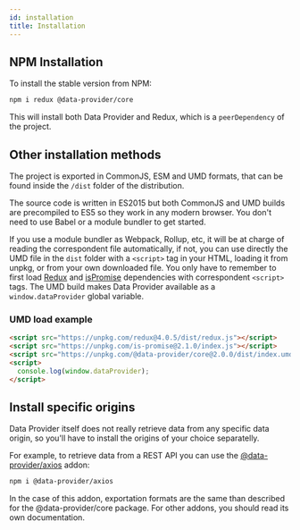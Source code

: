 ```yaml
---
id: installation
title: Installation
---
```


## NPM Installation

To install the stable version from NPM:

```bash
npm i redux @data-provider/core
```

This will install both Data Provider and Redux, which is a `peerDependency` of the project.

## Other installation methods

The project is exported in CommonJS, ESM and UMD formats, that can be found inside the `/dist` folder of the distribution.

The source code is written in ES2015 but both CommonJS and UMD builds are precompiled to ES5 so they work in any modern browser. You don't need to use Babel or a module bundler to get started.

If you use a module bundler as Webpack, Rollup, etc, it will be at charge of reading the correspondent file automatically, if not, you can use directly the UMD file in the `dist` folder with a `<script>` tag in your HTML, loading it from unpkg, or from your own downloaded file. You only have to remember to first load [Redux][redux] and [isPromise][is-promise] dependencies with correspondent `<script>` tags. The UMD build makes Data Provider available as a `window.dataProvider` global variable.

### UMD load example

```html
<script src="https://unpkg.com/redux@4.0.5/dist/redux.js"></script>
<script src="https://unpkg.com/is-promise@2.1.0/index.js"></script>
<script src="https://unpkg.com/@data-provider/core@2.0.0/dist/index.umd.js"></script>
<script>
  console.log(window.dataProvider);
</script>
```

## Install specific origins

Data Provider itself does not really retrieve data from any specific data origin, so you'll have to install the origins of your choice separatelly.

For example, to retrieve data from a REST API you can use the [@data-provider/axios][data-provider-axios] addon:

```bash
npm i @data-provider/axios
```

In the case of this addon, exportation formats are the same than described for the @data-provider/core package. For other addons, you should read its own documentation.

[data-provider-axios]: https://www.npmjs.com/package/@data-provider/axios
[redux]: https://redux.js.org/
[is-promise]: https://www.npmjs.com/package/is-promise
